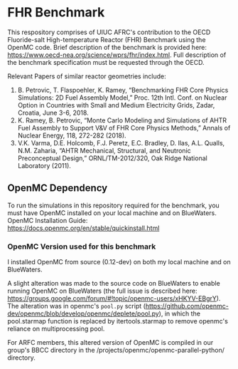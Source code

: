 # FHR Benchmark 
This respository comprises of UIUC AFRC's contribution to the OECD Fluoride-salt High-temperature Reactor (FHR) Benchmark using the OpenMC code. Brief description of the benchmark is provided here: https://www.oecd-nea.org/science/wprs/fhr/index.html. Full description of the benchmark specification must be requested through the OECD. 

Relevant Papers of similar reactor geometries include: 
1) B. Petrovic, T. Flaspoehler, K. Ramey, “Benchmarking FHR Core Physics Simulations: 2D Fuel Assembly Model,” Proc. 12th Intl. Conf. on Nuclear Option in Countries with Small and Medium Electricity Grids, Zadar, Croatia, June 3-6, 2018.
2) K. Ramey, B. Petrovic, “Monte Carlo Modeling and Simulations of AHTR Fuel Assembly to Support V&V of FHR Core Physics Methods,” Annals of Nuclear Energy, 118, 272-282 (2018).
3) V.K. Varma, D.E. Holcomb, F.J. Peretz, E.C. Bradley, D. Ilas, A.L. Qualls, N.M. Zaharia, “AHTR Mechanical, Structural, and Neutronic Preconceptual Design,” ORNL/TM-2012/320, Oak Ridge National Laboratory (2011).

## OpenMC Dependency
To run the simulations in this repository required for the benchmark, you must have 
OpenMC installed on your local machine and on BlueWaters. 
OpenMC Installation Guide: https://docs.openmc.org/en/stable/quickinstall.html

### OpenMC Version used for this benchmark 
I installed OpenMC from source (0.12-dev) on both my local machine and on BlueWaters. 

A slight alteration was made to the source code on BlueWaters to enable running OpenMC on BlueWaters (the full issue is described here: https://groups.google.com/forum/#!topic/openmc-users/xHKYV-EBgrY). The alteration was in openmc's `pool.py` script (https://github.com/openmc-dev/openmc/blob/develop/openmc/deplete/pool.py), in which the pool.starmap function is replaced by itertools.starmap to remove openmc's reliance on multiprocessing pool.  

For ARFC members, this altered version of OpenMC is compiled in our group's BBCC directory in the /projects/openmc/openmc-parallel-python/ directory. 
